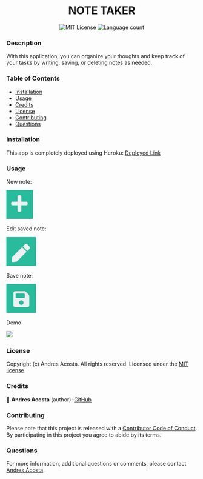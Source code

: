 <h1 align="center"> NOTE TAKER </h1> 

<div align="center"> 

![MIT License](https://img.shields.io/apm/l/atomic-design-ui.svg?) ![Language count](https://img.shields.io/github/languages/count/acosta-andres-r/note-taker)
</div>
  
### Description
With this application, you can organize your thoughts and keep track of your tasks by writing, saving, or deleting notes as needed.

### Table of Contents

  * [Installation](#installation)
  * [Usage](#usage)
  * [Credits](#credits)
  * [License](#license)
  * [Contributing](#contributing)
  * [Questions](#questions)

### Installation
This app is completely deployed using Heroku: [Deployed Link](https://stark-mountain-02801.herokuapp.com/)

### Usage

New note:

![](icons/new.png)

Edit saved note:

![](icons/edit.png)  

Save note:

![](icons/save.png)

Demo

![](demo/Note-taker.gif)

### License

Copyright (c) Andres Acosta. All rights reserved.
Licensed under the [MIT license](LICENSE.md).

### Credits

👤 **Andres Acosta** (author): [GitHub](https://github.com/acosta-andres-r)


### Contributing
Please note that this project is released with a [Contributor Code of Conduct](CODE_OF_CONDUCT.md). By participating in this project you agree to abide by its terms.


### Questions
 For more information, additional questions or comments, please contact [Andres Acosta](https://github.com/acosta-andres-r).

